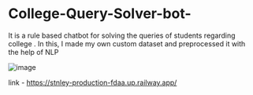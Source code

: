 # College-Query-Solver-bot-
It is a rule based chatbot for solving the queries of students regarding college . In this, I made my own custom dataset and preprocessed it with the help of NLP

![image](https://github.com/Stuti-23/College-Query-Solver-bot-/assets/122920533/a7d0f60d-3889-4076-a236-7ceec46203b3)


link - https://stnley-production-fdaa.up.railway.app/ 


